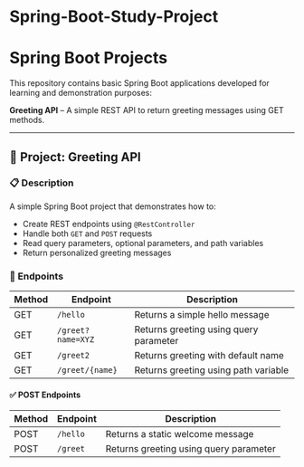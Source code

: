# Spring-Boot-Study-Project


# Spring Boot Projects

This repository contains basic Spring Boot applications developed for learning and demonstration purposes:

**Greeting API** – A simple REST API to return greeting messages using GET methods.

---

## 🧪 Project: Greeting API

### 📋 Description
A simple Spring Boot project that demonstrates how to:
- Create REST endpoints using `@RestController`
- Handle both `GET` and `POST` requests
- Read query parameters, optional parameters, and path variables
- Return personalized greeting messages
  
### 📁 Endpoints

| Method | Endpoint            | Description                                |
|--------|---------------------|--------------------------------------------|
| GET    | `/hello`            | Returns a simple hello message             |
| GET    | `/greet?name=XYZ`   | Returns greeting using query parameter     |
| GET    | `/greet2`            | Returns greeting with default name         |
| GET    | `/greet/{name}`     | Returns greeting using path variable       |


#### ✅ POST Endpoints

| Method | Endpoint            | Description                                |
|--------|---------------------|--------------------------------------------|
| POST   | `/hello`            | Returns a static welcome message           |
| POST   | `/greet`            | Returns greeting using query parameter     |
